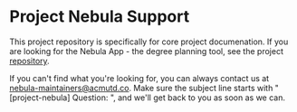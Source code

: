 # Project Nebula Support

This project repository is specifically for core project documenation. If you
are looking for the Nebula App - the degree planning tool, see the
project [repository](https://github.com/acmutd/nebula-web).

If you can't find what you're looking for, you can always contact us at
nebula-maintainers@acmutd.co. Make sure the subject line starts with
"[project-nebula] Question: ", and we'll get back to you as soon as we can.
